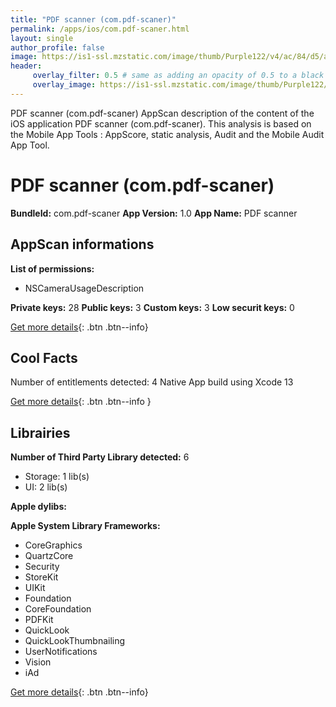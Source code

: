 ```yaml
---
title: "PDF scanner (com.pdf-scaner)"
permalink: /apps/ios/com.pdf-scaner.html
layout: single
author_profile: false
image: https://is1-ssl.mzstatic.com/image/thumb/Purple122/v4/ac/84/d5/ac84d528-570b-4014-937d-2f1c84bfa817/AppIcon-1x_U007emarketing-0-10-0-85-220.png/512x512bb.jpg
header: 
     overlay_filter: 0.5 # same as adding an opacity of 0.5 to a black background
     overlay_image: https://is1-ssl.mzstatic.com/image/thumb/Purple122/v4/ac/84/d5/ac84d528-570b-4014-937d-2f1c84bfa817/AppIcon-1x_U007emarketing-0-10-0-85-220.png/512x512bb.jpg
---
```

PDF scanner (com.pdf-scaner) AppScan description of the content of the iOS application PDF scanner (com.pdf-scaner). This analysis is based on the Mobile App Tools : AppScore, static analysis, Audit and the Mobile Audit App Tool.

# PDF scanner (com.pdf-scaner)

**BundleId:** com.pdf-scaner
**App Version:** 1.0
**App Name:** PDF scanner


## AppScan informations 

**List of permissions:** 
- NSCameraUsageDescription
  
  
**Private keys:** 28
**Public keys:** 3
**Custom keys:** 3
**Low securit keys:** 0
  
[Get more details](/pricing.html){: .btn .btn--info}

## Cool Facts

Number of entitlements detected: 4
Native App
build using Xcode 13
  
[Get more details](/pricing.html){: .btn .btn--info }

## Librairies 
**Number of Third Party Library detected:** 6
- Storage: 1 lib(s)
- UI: 2 lib(s)


**Apple dylibs:**


**Apple System Library Frameworks:**
- CoreGraphics
- QuartzCore
- Security
- StoreKit
- UIKit
- Foundation
- CoreFoundation
- PDFKit
- QuickLook
- QuickLookThumbnailing
- UserNotifications
- Vision
- iAd


  
[Get more details](/pricing.html){: .btn .btn--info}

